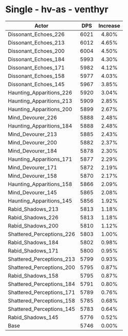 # Single - hv-as - venthyr
| Actor | DPS | Increase |
|---|:---:|:---:|
|Dissonant_Echoes_226|6021|4.80%|
|Dissonant_Echoes_213|6012|4.65%|
|Dissonant_Echoes_200|6004|4.50%|
|Dissonant_Echoes_184|5993|4.30%|
|Dissonant_Echoes_171|5982|4.12%|
|Dissonant_Echoes_158|5977|4.03%|
|Dissonant_Echoes_145|5967|3.85%|
|Haunting_Apparitions_226|5920|3.04%|
|Haunting_Apparitions_213|5909|2.85%|
|Haunting_Apparitions_200|5899|2.67%|
|Mind_Devourer_226|5888|2.48%|
|Haunting_Apparitions_184|5888|2.48%|
|Mind_Devourer_213|5885|2.43%|
|Mind_Devourer_200|5882|2.37%|
|Mind_Devourer_184|5878|2.30%|
|Haunting_Apparitions_171|5877|2.29%|
|Mind_Devourer_171|5872|2.19%|
|Mind_Devourer_158|5870|2.17%|
|Haunting_Apparitions_158|5866|2.09%|
|Mind_Devourer_145|5865|2.08%|
|Haunting_Apparitions_145|5856|1.92%|
|Rabid_Shadows_213|5813|1.18%|
|Rabid_Shadows_226|5813|1.18%|
|Rabid_Shadows_200|5810|1.12%|
|Shattered_Perceptions_226|5803|1.00%|
|Rabid_Shadows_184|5802|0.98%|
|Rabid_Shadows_171|5800|0.95%|
|Shattered_Perceptions_213|5799|0.93%|
|Shattered_Perceptions_200|5795|0.87%|
|Rabid_Shadows_158|5795|0.87%|
|Shattered_Perceptions_184|5791|0.80%|
|Shattered_Perceptions_171|5789|0.76%|
|Shattered_Perceptions_158|5785|0.68%|
|Shattered_Perceptions_145|5783|0.64%|
|Rabid_Shadows_145|5776|0.52%|
|Base|5746|0.00%|
